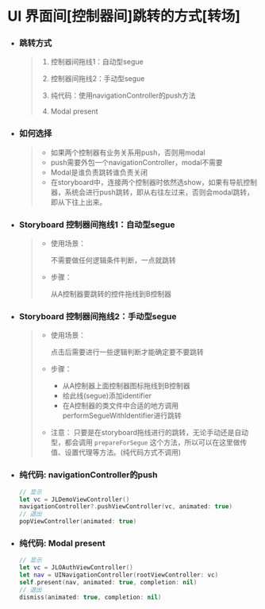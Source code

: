 # UI 界面间[控制器间]跳转的方式[转场]

- ### 跳转方式

  > 1. 控制器间拖线1：自动型segue
  > 2. 控制器间拖线2：手动型segue
  > 3. 纯代码：使用navigationController的push方法
  >
  > 4. Modal present

- ### 如何选择

  > - 如果两个控制器有业务关系用push，否则用modal
  > - push需要外包一个navigationController，modal不需要
  > - Modal是谁负责跳转谁负责关闭
  > - 在storyboard中，连接两个控制器时依然选show，如果有导航控制器，系统会进行push跳转，即从右往左过来，否则会modal跳转，即从下往上出来。

- ### Storyboard 控制器间拖线1：自动型segue

  > - 使用场景：
  >
  >   不需要做任何逻辑条件判断，一点就跳转
  >
  > - 步骤：
  >
  >   从A控制器要跳转的控件拖线到B控制器

- ### Storyboard 控制器间拖线2：手动型segue

  > - 使用场景：
  >
  >   点击后需要进行一些逻辑判断才能确定要不要跳转
  >
  > - 步骤：
  >
  >   * 从A控制器上面控制器图标拖线到B控制器
  >   * 给此线(segue)添加identifier
  >   * 在A控制器的类文件中合适的地方调用performSegueWithIdentifier进行跳转
  >
  > - 注意：
  >   只要是在storyboard拖线进行的跳转，无论手动还是自动型，都会调用 `prepareForSegue` 这个方法，所以可以在这里做传值、设置代理等方法。(纯代码方式不调用)

- ### 纯代码: navigationController的push

  ```swift
  // 显示
  let vc = JLDemoViewController()
  navigationController?.pushViewController(vc, animated: true)
  // 退出
  popViewController(animated: true)
  ```

  

- ### 纯代码: Modal present

  ```swift
  // 显示
  let vc = JLOAuthViewController()
  let nav = UINavigationController(rootViewController: vc)
  self.present(nav, animated: true, completion: nil)
  // 退出
  dismiss(animated: true, completion: nil)
  ```

  

